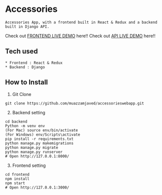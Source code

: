 # Accessories
```
Accessories App, with a frontend built in React & Redux and a backend built in Django API.
```
Check out [FRONTEND LIVE DEMO](https://frontend-acce.herokuapp.com/) here!!
Check out [API LIVE DEMO](https://backend-acce.herokuapp.com/) here!!
## Tech used
```
* Frontend : React & Redux
* Backend : Django
```
## How to Install
1. Git Clone
```
git clone https://github.com/muazzamjaved/accessorieswebapp.git
```
2. Backend setting
```
cd backend
Python -m venv env
(For Mac) source env/bin/activate
(For Windows) env/Scripts\activate
pip install -r requirements.txt
python manage.py makemigrations
python manage.py migrate
python manage.py runserver
# Open http://127.0.0.1:8000/
```
3. Frontend setting
```
cd frontend
npm install
npm start
# Open http://127.0.0.1:3000/
```
